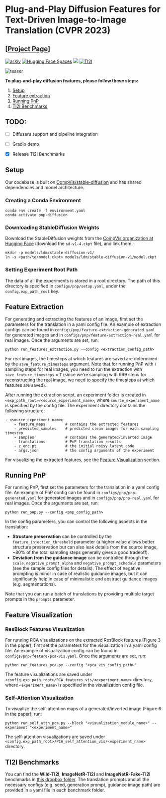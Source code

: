 # Plug-and-Play Diffusion Features for Text-Driven Image-to-Image Translation (CVPR 2023)

## [<a href="https://pnp-diffusion.github.io/" target="_blank">Project Page</a>]

[![arXiv](https://img.shields.io/badge/arXiv-PnP-b31b1b.svg)](https://arxiv.org/abs/2211.12572) [![Hugging Face Spaces](https://img.shields.io/badge/%F0%9F%A4%97%20Hugging%20Face-Spaces-blue)](https://huggingface.co/spaces/hysts/PnP-diffusion-features) <a href="https://replicate.com/arielreplicate/plug_and_play_image_translation"><img src="https://replicate.com/arielreplicate/plug_and_play_image_translation/badge"></a> [![TI2I](https://img.shields.io/badge/benchmarks-TI2I-blue)](https://www.dropbox.com/sh/8giw0uhfekft47h/AAAF1frwakVsQocKczZZSX6La?dl=0)

![teaser](assets/teaser.png)


**To plug-and-play diffusion features, please follow these steps:**

1. [Setup](#setup)
2. [Feature extraction](#feature-extraction)
3. [Running PnP](#running-pnp)
4. [TI2I Benchmarks](#ti2i-benchmarks)

## TODO:
- [ ] Diffusers support and pipeline integration
- [ ] Gradio demo
- [x] Release TI2I Benchmarks


## Setup

Our codebase is built on [CompVis/stable-diffusion](https://github.com/CompVis/stable-diffusion)
and has shared dependencies and model architecture.

### Creating a Conda Environment

```
conda env create -f environment.yaml
conda activate pnp-diffusion
```

### Downloading StableDiffusion Weights

Download the StableDiffusion weights from the [CompVis organization at Hugging Face](https://huggingface.co/CompVis/stable-diffusion-v-1-4-original)
(download the `sd-v1-4.ckpt` file), and link them:
```
mkdir -p models/ldm/stable-diffusion-v1/
ln -s <path/to/model.ckpt> models/ldm/stable-diffusion-v1/model.ckpt 
```


### Setting Experiment Root Path

The data of all the experiments is stored in a root directory.
The path of this directory is specified in `configs/pnp/setup.yaml`, under the `config.exp_path_root` key.


## Feature Extraction

For generating and extracting the features of an image, first set the parameters for the translation in a yaml config file.
An example of extraction configs can be found in `configs/pnp/feature-extraction-generated.yaml` for generated images
and in `configs/pnp/feature-extraction-real.yaml` for real images. Once the arguments are set, run:

```
python run_features_extraction.py --config <extraction_config_path>
```

For real images, the timesteps at which features are saved are determined by the `save_feature_timesteps` argument.
Note that for running PnP with `T` sampling steps for real images, you need to run the extraction with `save_feature_timesteps` = `T`
(since we're sampling with 999 steps for reconstructing the real image, we need to specify the timesteps at which features are saved).


After running the extraction script, an experiment folder is created in `<exp_path_root>/<source_experiment_name>`,
where `source_experiment_name` is specified by the config file. The experiment directory contains the following structure:
```
- <source_experiment_name>
    - feature_maps         # contains the extracted features
    - predicted_samples    # predicted clean images for each sampling timestep
    - samples              # contains the generated/inverted image
    - translations         # PnP translation results
    - z_enc.pt             # the initial noisy latent code
    - args.json            # the config arguments of the experiment
```

For visualizing the extracted features, see the [Feature Visualization](#feature-visualization) section.


## Running PnP

For running PnP, first set the parameters for the translation in a yaml config file.
An example of PnP config can be found in `configs/pnp/pnp-generated.yaml` for generated images
and in `configs/pnp/pnp-real.yaml` for real images. Once the arguments are set, run:

```
python run_pnp.py --config <pnp_config_path>
```

In the config parameters, you can control the following aspects in the translation:

- **Structure preservation** can be controlled by the `feature_injection_threshold` parameter
  (a higher value allows better structure preservation but can also leak details from the source image, ~80% of the total sampling steps generally gives a good tradeoff).
- **Deviation from the guidance image** can be controlled through the `scale`, `negative_prompt_alpha` and `negative_prompt_schedule` parameters (see the sample config files for details).
The effect of negative prompting is minor in case of realistic guidance images, but it can significantly help in case of minimalistic and abstract guidance images (e.g. segmentations).

Note that you can run a batch of translations by providing multiple target prompts in the `prompts`  parameter.

## Feature Visualization

### ResBlock Features Visualization
For running PCA visualizations on the extracted ResBlock features (Figure 3 in the paper),
first set the parameters for the visualization in a yaml config file.
An example of visualization config can be found in `configs/pnp/feature-pca-vis.yaml`.
Once the arguments are set, run:

```
python run_features_pca.py --config "<pca_vis_config_path>"
```

The feature visualizations are saved under `<config.exp_path_root>/PCA_features_vis/<experiment_name>` directory,
where `<experiment_name>` is specified in the visualization config file.


### Self-Attention Visualization


To visualize the self-attention maps of a generated/inverted image (Figure 6 in the paper), run: 
```
python run_self_attn_pca.py --block "<visualization_module_name>" --experiment "<experiment_name>"
```

The self-attention visualizations are saved under `<config.exp_path_root>/PCA_self_attention_vis/<experiment_name>` directory.


## TI2I Benchmarks

You can find the **Wild-TI2I**, **ImageNetR-TI2I** and **ImageNetR-Fake-TI2I** benchmarks in [this dropbox folder](https://www.dropbox.com/sh/8giw0uhfekft47h/AAAF1frwakVsQocKczZZSX6La?dl=0). The translation prompts and all the necessary configs (e.g. seed, generation prompt, guidance image path) are provided in a yaml file in each benchmark folder.
